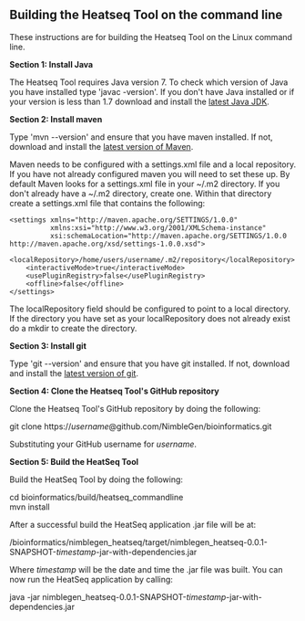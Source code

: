 Building the Heatseq Tool on the command line
-------------------------

These instructions are for building the Heatseq Tool on the Linux command line.

**Section 1: Install Java**

The Heatseq Tool requires Java version 7.  To check which version of Java you have installed type 'javac -version'.  If you don't have Java installed or if your version is less than 1.7 download and install the [latest Java JDK](http://www.oracle.com/technetwork/java/javase/downloads/jdk7-downloads-1880260.html).

**Section 2: Install maven**

Type 'mvn --version' and ensure that you have maven installed.  If not, download and install the [latest version of Maven](http://maven.apache.org/download.cgi).

Maven needs to be configured with a settings.xml file and a local repository.  If you have not already configured maven you will need to set these up.  By default Maven looks for a settings.xml file in your ~/.m2 directory.  If you don't already have a ~/.m2 directory, create one.  Within that directory create a settings.xml file that contains the following:

```
<settings xmlns="http://maven.apache.org/SETTINGS/1.0.0"
          xmlns:xsi="http://www.w3.org/2001/XMLSchema-instance"
          xsi:schemaLocation="http://maven.apache.org/SETTINGS/1.0.0 http://maven.apache.org/xsd/settings-1.0.0.xsd">
    <localRepository>/home/users/username/.m2/repository</localRepository>
    <interactiveMode>true</interactiveMode>
    <usePluginRegistry>false</usePluginRegistry>
    <offline>false</offline>
</settings>
```

The localRepository field should be configured to point to a local directory.  If the directory you have set as your localRepository does not already exist do a mkdir to create the directory.

**Section 3: Install git**

Type 'git --version' and ensure that you have git installed.  If not, download and install the [latest version of git](http://git-scm.com/downloads).


**Section 4: Clone the Heatseq Tool's GitHub repository**

Clone the Heatseq Tool's GitHub repository by doing the following:

git clone https://<i>username</i>@github.com/NimbleGen/bioinformatics.git

Substituting your GitHub username for <i>username</i>.

**Section 5: Build the HeatSeq Tool**

Build the HeatSeq Tool by doing the following:

cd bioinformatics/build/heatseq_commandline<br>
mvn install

After a successful build the HeatSeq application .jar file will be at:

/bioinformatics/nimblegen_heatseq/target/nimblegen_heatseq-0.0.1-SNAPSHOT-<i>timestamp</i>-jar-with-dependencies.jar 

Where <i>timestamp</i> will be the date and time the .jar file was built.  You can now run the HeatSeq application by calling:

java -jar nimblegen_heatseq-0.0.1-SNAPSHOT-<i>timestamp</i>-jar-with-dependencies.jar





